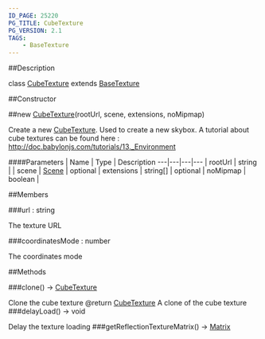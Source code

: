 ```yaml
---
ID_PAGE: 25220
PG_TITLE: CubeTexture
PG_VERSION: 2.1
TAGS:
    - BaseTexture
---
```

##Description

class [CubeTexture](/classes/2.2/CubeTexture) extends [BaseTexture](/classes/2.2/BaseTexture)



##Constructor

##new [CubeTexture](/classes/2.2/CubeTexture)(rootUrl, scene, extensions, noMipmap)

Create a new [CubeTexture](/classes/2.2/CubeTexture). Used to create a new skybox.
A tutorial about cube textures  can be found here : http://doc.babylonjs.com/tutorials/13._Environment

####Parameters
 | Name | Type | Description
---|---|---|---
 | rootUrl | string | 
 | scene | [Scene](/classes/2.2/Scene) | 
optional | extensions | string[] | 
optional | noMipmap | boolean | 

##Members

###url : string

The texture URL

###coordinatesMode : number

The coordinates mode

##Methods

###clone() &rarr; [CubeTexture](/classes/2.2/CubeTexture)

Clone the cube texture
@return [CubeTexture](/classes/2.2/CubeTexture) A clone of the cube texture
###delayLoad() &rarr; void

Delay the texture loading
###getReflectionTextureMatrix() &rarr; [Matrix](/classes/2.2/Matrix)


